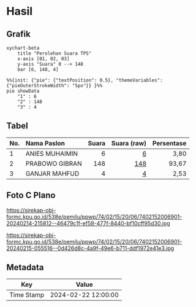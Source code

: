 # Hasil

## Grafik

```mermaid
xychart-beta
    title "Perolehan Suara TPS"
    x-axis [01, 02, 03]
    y-axis "Suara" 0 --> 148
    bar [6, 148, 4]
```

```mermaid
%%{init: {"pie": {"textPosition": 0.5}, "themeVariables": {"pieOuterStrokeWidth": "5px"}} }%%
pie showData
    "1" : 6
    "2" : 148
    "3" : 4
```

## Tabel

| No. | Nama Paslon    | Suara | Suara (raw) | Persentase |
|:--- |:-------------- | -----:| -----------:| ----------:|
| 1   | ANIES MUHAIMIN | 6     | [6][p-1]    | 3,80       |
| 2   | PRABOWO GIBRAN | 148   | [148][p-2]  | 93,67      |
| 3   | GANJAR MAHFUD  | 4     | [4][p-3]    | 2,53       |


[p-1]: https://github.com/gigit-pemilu/pemilu-2024-74-sulawesi-tenggara/blob/main/pilpres/hitung-suara/sub/74-sulawesi-tenggara/sub/02-konawe/sub/15-tongauna/sub/2006-lalonggowuna/sub/901-tps/sub/paslon-1.txt
[p-2]: https://github.com/gigit-pemilu/pemilu-2024-74-sulawesi-tenggara/blob/main/pilpres/hitung-suara/sub/74-sulawesi-tenggara/sub/02-konawe/sub/15-tongauna/sub/2006-lalonggowuna/sub/901-tps/sub/paslon-2.txt
[p-3]: https://github.com/gigit-pemilu/pemilu-2024-74-sulawesi-tenggara/blob/main/pilpres/hitung-suara/sub/74-sulawesi-tenggara/sub/02-konawe/sub/15-tongauna/sub/2006-lalonggowuna/sub/901-tps/sub/paslon-3.txt

## Foto C Plano

https://sirekap-obj-formc.kpu.go.id/538e/pemilu/ppwp/74/02/15/20/06/7402152006901-20240214-215812--46479c1f-ef58-477f-8440-bf10cff95d30.jpg

https://sirekap-obj-formc.kpu.go.id/538e/pemilu/ppwp/74/02/15/20/06/7402152006901-20240215-055516--0d426d8c-4a9f-49e6-b711-ddf1972e41e3.jpg


## Metadata

| Key        | Value               |
| ---------- | ------------------- |
| Time Stamp | 2024-02-22 12:00:00 |



